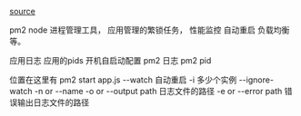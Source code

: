 [source](https://juejin.im/post/5e1fa941e51d451c774dcc18)

pm2 node 进程管理工具， 应用管理的繁锁任务， 性能监控 自动重启 负载均衡等。 

应用日志
应用的pids
开机自启动配置
pm2 日志
pm2 pid

位置在这里有
pm2 start app.js --watch 自动重启
-i 多少个实例
--ignore-watch 
-n or --name
-o or --output path 日志文件的路径
-e or --error path 错误输出日志文件的路径
